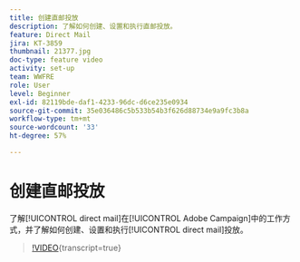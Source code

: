 ```yaml
---
title: 创建直邮投放
description: 了解如何创建、设置和执行直邮投放。
feature: Direct Mail
jira: KT-3859
thumbnail: 21377.jpg
doc-type: feature video
activity: set-up
team: WWFRE
role: User
level: Beginner
exl-id: 82119bde-daf1-4233-96dc-d6ce235e0934
source-git-commit: 35e036486c5b533b54b3f626d88734e9a9fc3b8a
workflow-type: tm+mt
source-wordcount: '33'
ht-degree: 57%

---
```


# 创建直邮投放

了解[!UICONTROL direct mail]在[!UICONTROL Adobe Campaign]中的工作方式，并了解如何创建、设置和执行[!UICONTROL direct mail]投放。

>[!VIDEO](https://video.tv.adobe.com/v/21377?quality=12&learn=on){transcript=true}
